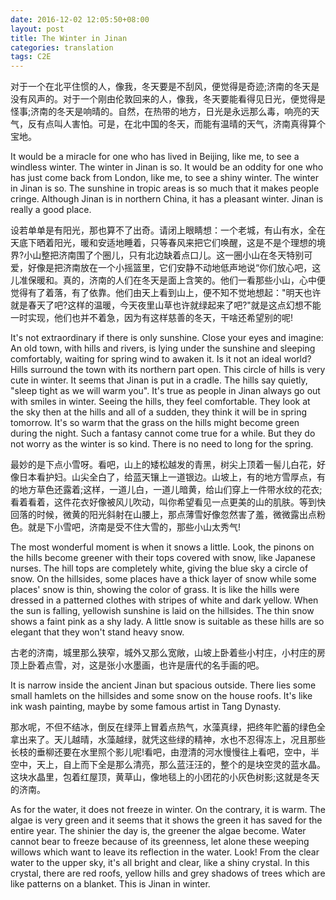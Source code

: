 ```yaml
---
date: 2016-12-02 12:05:50+08:00
layout: post
title: The Winter in Jinan
categories: translation
tags: C2E
---
```


对于一个在北平住惯的人，像我，冬天要是不刮风，便觉得是奇迹;济南的冬天是没有风声的。对于一个刚由伦敦回来的人，像我，冬天要能看得见日光，便觉得是怪事;济南的冬天是响晴的。自然，在热带的地方，日光是永远那么毒，响亮的天气，反有点叫人害怕。可是，在北中国的冬天，而能有温晴的天气，济南真得算个宝地。

It would be a miracle for one who has lived in Beijing, like me, to see a windless winter. The winter in Jinan is so. It would be an oddity for one who has just come back from London, like me, to see a shiny winter. The winter in Jinan is so. The sunshine in tropic areas is so much that it makes people cringe. Although Jinan is in northern China, it has a pleasant winter. Jinan is really a good place. 

设若单单是有阳光，那也算不了出奇。请闭上眼睛想：一个老城，有山有水，全在天底下晒着阳光，暖和安适地睡着，只等春风来把它们唤醒，这是不是个理想的境界?小山整把济南围了个圈儿，只有北边缺着点口儿。这一圈小山在冬天特别可爱，好像是把济南放在一个小摇篮里，它们安静不动地低声地说“你们放心吧，这儿准保暖和。真的，济南的人们在冬天是面上含笑的。他们一看那些小山，心中便觉得有了着落，有了依靠。他们由天上看到山上，便不知不觉地想起："明天也许就是春天了吧?这样的温暖，今天夜里山草也许就绿起来了吧?"就是这点幻想不能一时实现，他们也并不着急，因为有这样慈善的冬天，干啥还希望别的呢!

It's not extraordinary if there is only sunshine. Close your eyes and imagine: An old town, with hills and rivers, is lying under the sunshine and sleeping comfortably, waiting for spring wind to awaken it. Is it not an ideal world? Hills surround the town with its northern part open. This circle of hills is very cute in winter. It seems that Jinan is put in a cradle. The hills say quietly, "sleep tight as we will warm you". It's true as people in Jinan always go out with smiles in winter. Seeing the hills, they feel comfortable. They look at the sky then at the hills and all of a sudden, they think it will be in spring tomorrow. It's so warm that the grass on the hills might become green during the night. Such a fantasy cannot come true for a while. But they do not worry as the winter is so kind. There is no need to long for the spring. 

最妙的是下点小雪呀。看吧，山上的矮松越发的青黑，树尖上顶着一髻儿白花，好像日本看护妇。山尖全白了，给蓝天镶上一道银边。山坡上，有的地方雪厚点，有的地方草色还露着;这样，一道儿白，一道儿暗黄，给山们穿上一件带水纹的花衣;看着看着，这件花衣好像被风儿吹动，叫你希望看见一点更美的山的肌肤。等到快回落的时候，微黄的阳光斜射在山腰上，那点薄雪好像忽然害了羞，微微露出点粉色。就是下小雪吧，济南是受不住大雪的，那些小山太秀气!

The most wonderful moment is when it snows a little. Look, the pinons on the hills become greener with their tops covered with snow, like Japanese nurses. The hill tops are completely white, giving the blue sky a circle of snow. On the hillsides, some places have a thick layer of snow while some places' snow is thin, showing the color of grass. It is like the hills were dressed in a patterned clothes with stripes of white and dark yellow.  When the sun is falling, yellowish sunshine is laid on the hillsides. The thin snow shows a faint pink as a shy lady. A little snow is suitable as these hills are so elegant that they won't stand heavy snow. 

古老的济南，城里那么狭窄，城外又那么宽敞，山坡上卧着些小村庄，小村庄的房顶上卧着点雪，对，这是张小水墨画，也许是唐代的名手画的吧。

It is narrow inside the ancient Jinan but spacious outside. There lies some small hamlets on the hillsides and some snow on the house roofs. It's like ink wash painting, maybe by some famous artist in Tang Dynasty. 

那水呢，不但不结冰，倒反在绿萍上冒着点热气，水藻真绿，把终年贮蓄的绿色全拿出来了。天儿越晴，水藻越绿，就凭这些绿的精神，水也不忍得冻上，况且那些长枝的垂柳还要在水里照个影儿呢!看吧，由澄清的河水慢慢往上看吧，空中，半空中，天上，自上而下全是那么清亮，那么蓝汪汪的，整个的是块空灵的蓝水晶。这块水晶里，包着红屋顶，黄草山，像地毯上的小团花的小灰色树影;这就是冬天的济南。

As for the water, it does not freeze in winter. On the contrary, it is warm. The algae is very green and it seems that it shows the green it has saved for the entire year. The shinier the day is, the greener the algae become. Water cannot bear to freeze because of its greenness, let alone these weeping willows which want to leave its reflection in the water. Look! From the clear water to the upper sky, it's all bright and clear, like a shiny crystal. In this crystal, there are red roofs, yellow hills and grey shadows of trees which are like patterns on a blanket. This is Jinan in winter. 
